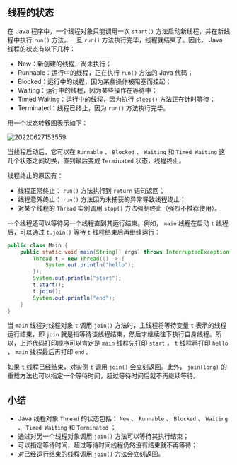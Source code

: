 ## 线程的状态

在 Java 程序中，一个线程对象只能调用一次 `start()` 方法启动新线程，并在新线程中执行 `run()` 方法。一旦 `run()` 方法执行完毕，线程就结束了。因此， Java 线程的状态有以下几种：

- New：新创建的线程，尚未执行；
- Runnable：运行中的线程，正在执行 `run()` 方法的 Java 代码；
- Blocked：运行中的线程，因为某些操作被阻塞而挂起；
- Waiting：运行中的线程，因为某些操作在等待中；
- Timed Waiting：运行中的线程，因为执行 `sleep()` 方法正在计时等待；
- Terminated：线程已终止，因为 `run()` 方法执行完毕。


用一个状态转移图表示如下：

![20220627153559](https://cdn.gxmnzl.xyz//img/20220627153559.png)


当线程启动后，它可以在 `Runnable` 、 `Blocked` 、 `Waiting` 和 `Timed Waiting` 这几个状态之间切换，直到最后变成 `Terminated` 状态，线程终止。

线程终止的原因有：

- 线程正常终止： `run()` 方法执行到 `return` 语句返回；
- 线程意外终止： `run()` 方法因为未捕获的异常导致线程终止；
- 对某个线程的 `Thread` 实例调用 `stop()` 方法强制终止（强烈不推荐使用）。

一个线程还可以等待另一个线程直到其运行结束。例如， `main` 线程在启动 `t` 线程后，可以通过 `t.join()` 等待 `t` 线程结束后再继续运行：

```java
public class Main {
    public static void main(String[] args) throws InterruptedException {
        Thread t = new Thread(() -> {
            System.out.println("hello");
        });
        System.out.println("start");
        t.start();
        t.join();
        System.out.println("end");
    }
}
```

当 `main` 线程对线程对象 `t` 调用 `join()` 方法时，主线程将等待变量 `t` 表示的线程运行结束，即 `join` 就是指等待该线程结束，然后才继续往下执行自身线程。所以，上述代码打印顺序可以肯定是 `main` 线程先打印 `start` ， `t` 线程再打印 `hello` ， `main` 线程最后再打印 `end` 。

如果 `t` 线程已经结束，对实例 `t` 调用 `join()` 会立刻返回。此外， `join(long)` 的重载方法也可以指定一个等待时间，超过等待时间后就不再继续等待。


## 小结

- Java 线程对象 `Thread` 的状态包括： `New` 、 `Runnable` 、 `Blocked` 、 `Waiting` 、 `Timed Waiting` 和 `Terminated` ；
- 通过对另一个线程对象调用 `join()` 方法可以等待其执行结束；
- 可以指定等待时间，超过等待时间线程仍然没有结束就不再等待；
- 对已经运行结束的线程调用 `join()` 方法会立刻返回。


